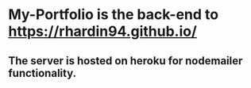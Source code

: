 # My-Portfolio is the back-end to https://rhardin94.github.io/
## The server is hosted on heroku for nodemailer functionality.

